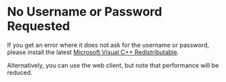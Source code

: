 # No Username or Password Requested

If you get an error where it does not ask for the username or password, please install the latest [Microsoft Visual C++ Redistributable](https://aka.ms/vs/17/release/vc\_redist.x64.exe).

Alternatively, you can use the web client, but note that performance will be reduced.

